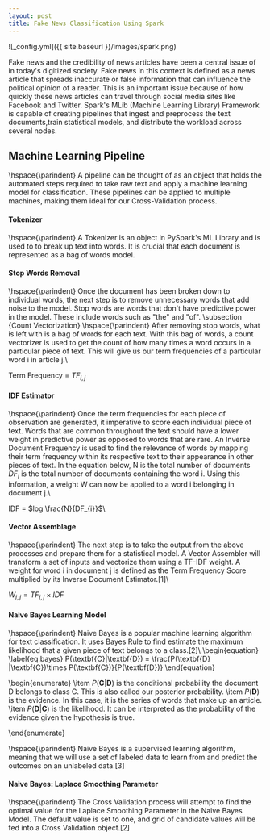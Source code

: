 ```yaml
---
layout: post
title: Fake News Classification Using Spark
---
```



![_config.yml]({{ site.baseurl }}/images/spark.png)

  Fake news and the credibility of news articles have been a central issue of in today's digitized society. Fake news in this context is defined as a news article that spreads inaccurate or false information that can influence the political opinion of a reader. This is an important issue because of how quickly these news articles can travel through social media sites like Facebook and Twitter. Spark's MLib (Machine Learning Library) Framework is capable of creating pipelines that ingest and preprocess the text documents,train statistical models, and distribute the workload across several nodes.



## Machine Learning Pipeline
\hspace{\parindent} A pipeline can be thought of as an object that holds the automated steps required to take raw text and apply a machine learning model for classification. These pipelines can be applied to multiple machines, making them ideal for our Cross-Validation process.

#### Tokenizer
\hspace{\parindent} A Tokenizer is an object in PySpark's ML Library and is used to to break up text into words. It is crucial that each document is represented as a bag of words model. 

#### Stop Words Removal
\hspace{\parindent} Once the document has been broken down to individual words, the next step is to remove unnecessary words that add noise to the model. Stop words are words that don't have predictive power in the model. These include words such as "the" and "of". 
\subsection {Count Vectorization}
\hspace{\parindent} After removing stop words, what is left with is a bag of words for each text. With this bag of words, a count vectorizer is used to get the count of how many times a word occurs in a particular piece of text. This will give us our term frequencies of a particular word i in article j.\\


 Term Frequency = $TF_{i,j}$
#### IDF Estimator
\hspace{\parindent} Once the term frequencies for each piece of observation are generated, it imperative to score each individual piece of text. Words that are common throughout the text should have a lower weight in predictive power as opposed to words that are rare. An Inverse Document Frequency is used to find the relevance of words by mapping their term frequency within its respective text to their appearance in other pieces of text. In the equation below, N is the total number of documents $DF_{i}$ is the total number of documents containing the word i. Using this information, a weight W can now be applied to a word i belonging in document j.\\


 IDF = $log \frac{N}{DF_{i}}$\\




#### Vector Assemblage
\hspace{\parindent} The next step is to take the output from the above processes and prepare them for a statistical model. A Vector Assembler will transform a set of inputs and vectorize them using a TF-IDF weight. A weight for word i in document j is defined as the Term Frequency Score multiplied by its Inverse Document Estimator.[1]\\

$W_{i,j} = TF_{i,j} \times IDF$

#### Naive Bayes Learning Model
\hspace{\parindent} Naive Bayes is a popular machine learning algorithm for text classification. It uses Bayes Rule to find estimate the maximum likelihood that a given piece of text belongs to a class.[2]\\
\begin{equation}
\label{eq:bayes}
P(\textbf{C}|\textbf{D}) = \frac{P(\textbf{D} |\textbf{C})\times P(\textbf{C})}{P(\textbf{D})} 
\end{equation}

\begin{enumerate}
	\item $P(\textbf{C}|\textbf{D})$ is the conditional probability the document D belongs to class C. This is also called our posterior probability. 
	\item $P(\textbf{D})$ is the evidence. In this case, it is the series of words that make up an article.
	\item $P(\textbf{D}|\textbf{C})$ is the likelihood. It can be interpreted as the probability of the evidence given the hypothesis is true.
	

\end{enumerate}

\hspace{\parindent} Naive Bayes is a supervised learning algorithm, meaning that we will use a set of labeled data to learn from and predict the outcomes on an unlabeled data.[3]

#### Naive Bayes: Laplace Smoothing Parameter
\hspace{\parindent} The Cross Validation process will attempt to find the optimal value for the Laplace Smoothing Parameter in the Naive Bayes Model. The default value is set to one, and grid of candidate values will be fed into a Cross Validation object.[2]
